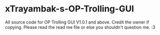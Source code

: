 # xTrayambak-s-OP-Trolling-GUI
All source code for OP Trolling GUI V1.0.1 and above. Credit the owner if copying.
Please read the read me file or else you shouldn't question me. :3
